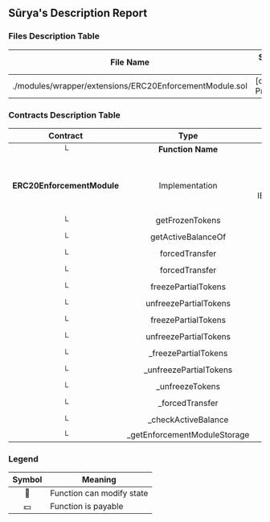## Sūrya's Description Report

### Files Description Table


|  File Name  |  SHA-1 Hash  |
|-------------|--------------|
| ./modules/wrapper/extensions/ERC20EnforcementModule.sol | [object Promise] |


### Contracts Description Table


|  Contract  |         Type        |       Bases      |                  |                 |
|:----------:|:-------------------:|:----------------:|:----------------:|:---------------:|
|     └      |  **Function Name**  |  **Visibility**  |  **Mutability**  |  **Modifiers**  |
||||||
| **ERC20EnforcementModule** | Implementation | ERC20Upgradeable, IERC7551ERC20Enforcement, IERC3643ERC20Enforcement, IERC7551ERC20EnforcementEvent, AuthorizationModule |||
| └ | getFrozenTokens | Public ❗️ |   |NO❗️ |
| └ | getActiveBalanceOf | Public ❗️ |   |NO❗️ |
| └ | forcedTransfer | Public ❗️ | 🛑  | onlyRole |
| └ | forcedTransfer | Public ❗️ | 🛑  | onlyRole |
| └ | freezePartialTokens | Public ❗️ | 🛑  | onlyRole |
| └ | unfreezePartialTokens | Public ❗️ | 🛑  | onlyRole |
| └ | freezePartialTokens | Public ❗️ | 🛑  | onlyRole |
| └ | unfreezePartialTokens | Public ❗️ | 🛑  | onlyRole |
| └ | _freezePartialTokens | Internal 🔒 | 🛑  | |
| └ | _unfreezePartialTokens | Internal 🔒 | 🛑  | |
| └ | _unfreezeTokens | Internal 🔒 | 🛑  | |
| └ | _forcedTransfer | Internal 🔒 | 🛑  | |
| └ | _checkActiveBalance | Internal 🔒 |   | |
| └ | _getEnforcementModuleStorage | Private 🔐 |   | |


### Legend

|  Symbol  |  Meaning  |
|:--------:|-----------|
|    🛑    | Function can modify state |
|    💵    | Function is payable |

